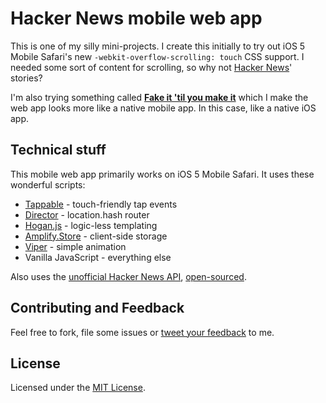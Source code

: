 ﻿Hacker News mobile web app
==========================

This is one of my silly mini-projects. I create this initially to try out iOS 5 Mobile Safari's new `-webkit-overflow-scrolling: touch` CSS support. I needed some sort of content for scrolling, so why not [Hacker News](http://news.ycombinator.com/)' stories?

I'm also trying something called [**Fake it 'til you make it**](http://snook.ca/archives/conferences/fake-it) which I make the web app looks more like a native mobile app. In this case, like a native iOS app.

Technical stuff
---------------

This mobile web app primarily works on iOS 5 Mobile Safari. It uses these wonderful scripts:

- [Tappable](https://github.com/cheeaun/tappable) - touch-friendly tap events
- [Director](https://github.com/flatiron/director) - location.hash router
- [Hogan.js](https://github.com/twitter/hogan.js) - logic-less templating
- [Amplify.Store](http://amplifyjs.com/api/store/) - client-side storage
- [Viper](https://github.com/alpha123/Viper/) - simple animation
- Vanilla JavaScript - everything else

Also uses the [unofficial Hacker News API](http://node-hnapi.herokuapp.com/), [open-sourced](https://github.com/cheeaun/node-hnapi).

Contributing and Feedback
-------------------------

Feel free to fork, file some issues or [tweet your feedback](http://twitter.com/cheeaun) to me.

License
-------

Licensed under the [MIT License](http://cheeaun.mit-license.org/).